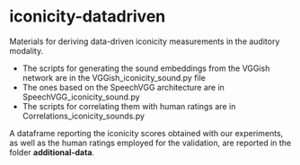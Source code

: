 # iconicity-datadriven
Materials for deriving data-driven iconicity measurements in the auditory modality. 

- The scripts for generating the sound embeddings from the VGGish network are in the VGGish_iconicity_sound.py file
- The ones based on the SpeechVGG architecture are in SpeechVGG_iconicity_sound.py
- The scripts for correlating them with human ratings are in Correlations_iconicity_sounds.py

A dataframe reporting the iconicity scores obtained with our experiments, as well as the human ratings employed for the validation, are reported in the folder **additional-data**.
